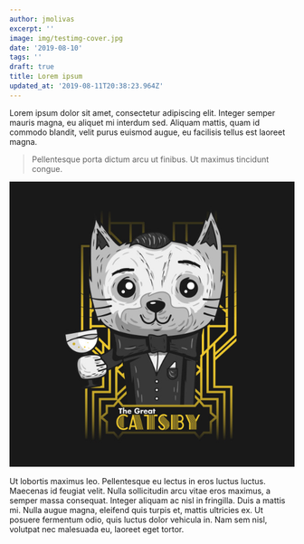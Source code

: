 ```yaml
---
author: jmolivas
excerpt: ''
image: img/testimg-cover.jpg
date: '2019-08-10'
tags: ''
draft: true
title: Lorem ipsum
updated_at: '2019-08-11T20:38:23.964Z'
---
```

Lorem ipsum dolor sit amet, consectetur adipiscing elit. Integer semper mauris magna, eu aliquet mi interdum sed. Aliquam mattis, quam id commodo blandit, velit purus euismod augue, eu facilisis tellus est laoreet magna. 

> Pellentesque porta dictum arcu ut finibus. Ut maximus tincidunt congue. 



![alt text](great-catsby.jpg)

Ut lobortis maximus leo. Pellentesque eu lectus in eros luctus luctus. Maecenas id feugiat velit. Nulla sollicitudin arcu vitae eros maximus, a semper massa consequat. Integer aliquam ac nisl in fringilla. Duis a mattis mi. Nulla augue magna, eleifend quis turpis et, mattis ultricies ex. Ut posuere fermentum odio, quis luctus dolor vehicula in. Nam sem nisl, volutpat nec malesuada eu, laoreet eget tortor.
